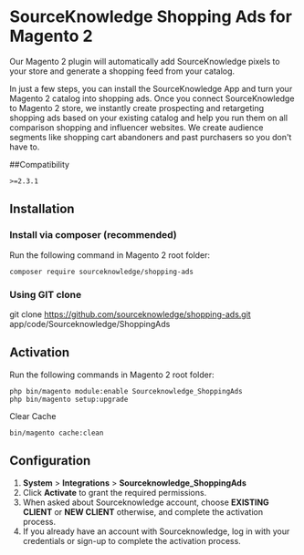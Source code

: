 # SourceKnowledge Shopping Ads for Magento 2
Our Magento 2 plugin will automatically add SourceKnowledge pixels to your store and generate a shopping feed from your catalog.

In just a few steps, you can install the SourceKnowledge App and turn your Magento 2 catalog into shopping ads. Once you 
connect SourceKnowledge to Magento 2 store, we instantly create prospecting and retargeting shopping ads based on your 
existing catalog and help you run them on all comparison shopping and influencer websites. We create audience segments 
like shopping cart abandoners and past purchasers so you don't have to. 

##Compatibility
```
>=2.3.1
```

## Installation
### Install via composer (recommended)
Run the following command in Magento 2 root folder:
```
composer require sourceknowledge/shopping-ads
```

### Using GIT clone
git clone https://github.com/sourceknowledge/shopping-ads.git app/code/Sourceknowledge/ShoppingAds

## Activation
Run the following commands in Magento 2 root folder:
```
php bin/magento module:enable Sourceknowledge_ShoppingAds
php bin/magento setup:upgrade
```

Clear Cache
```
bin/magento cache:clean
```

## Configuration
1. **System** > **Integrations** > **Sourceknowledge_ShoppingAds**
2. Click **Activate** to grant the required permissions.
3. When asked about Sourceknowledge account, choose **EXISTING CLIENT** or **NEW CLIENT** otherwise, and complete the activation process.
4. If you already have an account with Sourceknowledge, log in with your credentials or sign-up to complete the activation process. 
